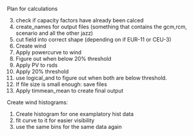 Plan for calculations

3. check if capacity factors have already been calced
4. create_names for output files (something that contains the gcm,rcm, scenario and all the other jazz)
5. cut field into correct shape (depending on if EUR-11 or CEU-3)
6. Create wind
7. Apply powercurve to wind
8. Figure out when below 20% threshold
9. Apply PV to rsds
10. Apply 20% threshold
11. use logical_and to figure out when both are below threshold.
12. If file size is small enough: save files
13. Apply timmean_mean to create final output

Create wind histograms:
1. Create histogram for one examplatory hist data
2. fit curve to it for easier visibility
3. use the same bins for the same data again
